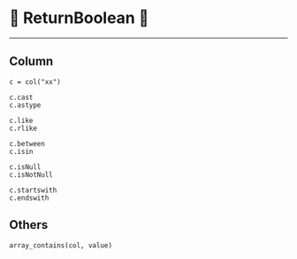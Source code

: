 # :rocket: ReturnBoolean :facepunch:
---

## Column
```
c = col("xx")
```
```
c.cast
c.astype

c.like
c.rlike

c.between
c.isin

c.isNull
c.isNotNull

c.startswith
c.endswith
```
## Others
```
array_contains(col, value)
```
